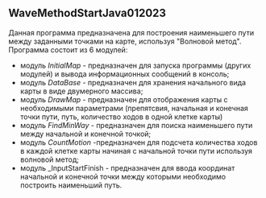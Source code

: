 ## WaveMethodStartJava012023
Данная программа предназначена для построения наименьшего пути между заданными точками на карте, используя "Волновой метод".   
Программа состоит из 6 модулей:   
- модуль _InitialMap_ - предназначен для запуска программы (других модулей) и вывода информационных сообщений в консоль;   
- модуль _DataBase_ - предназначен для хранения начального вида карты в виде двумерного массива;   
- модуль _DrawMap_ - предназначен для отображения карты с необходимыми параметрами (препятсвия, начальная и конечная точки пути, путь, количество ходов в одной клетке карты)   
- модуль _FindMinWay_ - предназначен для поиска наименьшего пути между начальной и конечной точкой;   
- модуль _CountMotion_ -предназначен для подсчета количества ходов в каждой клетке карты начиная с начальной точки пути используя волновой метод;    
- модуль _InputStartFinish - предназначен для ввода координат начальной и конечной точки между которыми необходимо построить наименьший путь.
